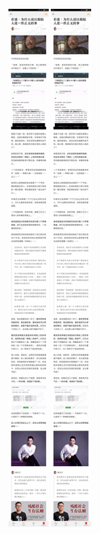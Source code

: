 ![](../../images/2017年01月/GX0115-彩蛋｜为什么说以貌取人是一件正义的事.jpg)
![](../../images/2017年01月/GX0115-彩蛋｜为什么说以貌取人是一件正义的事.jpg)
